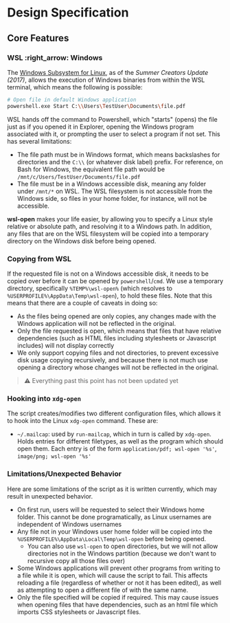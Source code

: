 # Design Specification

## Core Features

### WSL :right_arrow: Windows

The [Windows Subsystem for Linux][wsl], as of the *Summer Creators Update
(2017)*, allows the execution of Windows binaries from within the WSL terminal,
which means the following is possible:

```bash
# Open file in default Windows application
powershell.exe Start C:\\Users\TestUser\Documents\file.pdf
```

WSL hands off the command to Powershell, which "starts" (opens) the file just as
if you opened it in Explorer, opening the Windows program associated with it, or
prompting the user to select a program if not set. This has several limitations:

- The file path must be in Windows format, which means backslashes for
  directories and the `C:\\` (or whatever disk label) prefix. For reference, on
  Bash for Windows, the equivalent file path would be
  `/mnt/c/Users/TestUser/Documents/file.pdf`
- The file must be in a Windows accessible disk, meaning any folder under
  `/mnt/*` on WSL. The WSL filesystem is not accessible from the Windows side,
  so files in your home folder, for instance, will not be accessible.

**wsl-open** makes your life easier, by allowing you to specify a Linux style
relative or absolute path, and resolving it to a Windows path. In addition, any
files that are on the WSL filesystem will be copied into a temporary directory
on the Windows disk before being opened.

### Copying from WSL

If the requested file is not on a Windows accessible disk, it needs to be
copied over before it can be opened by `powershell`/`cmd`. We use a temporary
directory, specifically `%TEMP%\wsl-open%` (which resolves to
`%USERPROFILE%\AppData\Temp\wsl-open`), to hold these files. Note that this
means that there are a couple of caveats in doing so:

- As the files being opened are only copies, any changes made with the Windows
  application will not be reflected in the original.
- Only the file requested is open, which means that files that have relative
  dependencies (such as HTML files including stylesheets or Javascript includes)
  will not display correctly
- We only support copying files and not directories, to prevent excessive disk
  usage copying recursively, and because there is not much use opening a
  directory whose changes will not be reflected in the original.

> :warning: Everything past this point has not been updated yet

### Hooking into `xdg-open`

The script creates/modifies two different configuration files, which allows it
to hook into the Linux `xdg-open` command. These are:

- `~/.mailcap`: used by `run-mailcap`, which in turn is called by `xdg-open`.
  Holds entries for different filetypes, as well as the program which should
  open them. Each entry is of the form `application/pdf; wsl-open '%s'`,
  `image/png; wsl-open '%s'`

### Limitations/Unexpected Behavior

Here are some limitations of the script as it is written currently, which may
result in unexpected behavior.

- On first run, users will be requested to select their Windows home folder.
  This cannot be done programatically, as Linux usernames are independent of
  Windows usernames
- Any file not in your Windows user home folder will be copied into the
  `%USERPROFILE%\AppData\Local\Temp\wsl-open` before being opened.
  - You can also use `wsl-open` to open directories, but we will not allow
    directories not in the Windows partition (because we don't want to recursive
    copy all those files over)
- Some Windows applications will prevent other programs from writing to a file
  while it is open, which will cause the script to fail. This affects reloading
  a file (regardless of whether or not it has been edited), as well as
  attempting to open a different file of with the same name.
- Only the file specified will be copied if required. This may cause issues when
  opening files that have dependencies, such as an html file which imports CSS
  stylesheets or Javascript files.

[wsl]: https://msdn.microsoft.com/en-us/commandline/wsl/about
